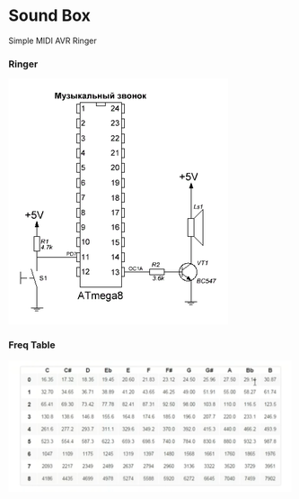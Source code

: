 # Sound Box
Simple MIDI AVR Ringer

### Ringer
![Sample schematic](Images/Ringer.gif)

### Freq Table
![Sample schematic](Images/Freq.png)

